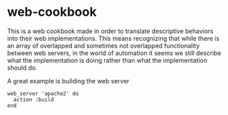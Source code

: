 # web-cookbook

This is a web cookbook made in order to translate descriptive behaviors into their web implementations.  This means recognizing that
while there is an array of overlapped and sometimes not overlapped functionality between web servers, in the world of automation it
seems we still describe what the implementation is doing rather than what the implementation should do.

A great example is building the web server

```
web_server 'apache2' do
  action :build
end
```
